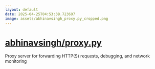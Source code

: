 ```yaml
---
layout: default
date: 2025-04-25T04:53:38.723607
image: assets/abhinavsingh_proxy.py_cropped.png
---
```


# [abhinavsingh/proxy.py](https://github.com/abhinavsingh/proxy.py)

Proxy server for forwarding HTTP(S) requests, debugging, and network monitoring
